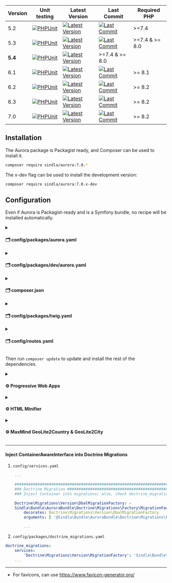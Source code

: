 | Version | Unit testing                                                                                                                                                     | Latest Version                                                                                                                               | Last Commit                                                                                                                    | Required PHP   |
|---------|------------------------------------------------------------------------------------------------------------------------------------------------------------------|----------------------------------------------------------------------------------------------------------------------------------------------|--------------------------------------------------------------------------------------------------------------------------------|----------------|
| 5.2     | [![PHPUnit](https://github.com/SindlaXYZ/Aurora/workflows/PHPUnit/badge.svg?branch=5.2)](https://github.com/SindlaXYZ/Aurora/actions?query=branch%3A5.2)         | [![Latest Version](https://img.shields.io/badge/tag-v5.2.51-brightgreen)](https://github.com/SindlaXYZ/Aurora/releases?q=v5.2&expanded=true) | [![Last Commit](https://img.shields.io/github/last-commit/SindlaXYZ/Aurora/5.2)](https://github.com/SindlaXYZ/Aurora/tree/5.2) | >=7.4          |
| 5.3     | [![PHPUnit](https://github.com/SindlaXYZ/Aurora/workflows/PHPUnit/badge.svg?branch=5.3)](https://github.com/SindlaXYZ/Aurora/actions?query=branch%3A5.3)         | [![Latest Version](https://img.shields.io/badge/tag-v5.3.9-brightgreen)](https://github.com/SindlaXYZ/Aurora/releases?q=v5.3&expanded=true)  | [![Last Commit](https://img.shields.io/github/last-commit/SindlaXYZ/Aurora/5.3)](https://github.com/SindlaXYZ/Aurora/tree/5.3) | >=7.4 & >= 8.0 |
| **5.4** | [![PHPUnit](https://github.com/SindlaXYZ/Aurora/actions/workflows/php.yml/badge.svg?branch=5.4)](https://github.com/SindlaXYZ/Aurora/actions?query=branch%3A5.4) | [![Latest Version](https://img.shields.io/badge/tag-v5.4.1-brightgreen)](https://github.com/SindlaXYZ/Aurora/releases?q=v5.4&expanded=true) | >=7.4 & >= 8.0 |
| 6.1     | [![PHPUnit](https://github.com/SindlaXYZ/Aurora/workflows/PHPUnit/badge.svg?branch=6.1)](https://github.com/SindlaXYZ/Aurora/actions?query=branch%3A6.1)         | [![Latest Version](https://img.shields.io/badge/tag-N/A-red)](https://github.com/SindlaXYZ/Aurora/releases?q=v6.1&expanded=true)             | [![Last Commit](https://img.shields.io/github/last-commit/SindlaXYZ/Aurora/6.1)](https://github.com/SindlaXYZ/Aurora/tree/6.1) | >= 8.1         |
| 6.2     | [![PHPUnit](https://github.com/SindlaXYZ/Aurora/workflows/PHPUnit/badge.svg?branch=6.2)](https://github.com/SindlaXYZ/Aurora/actions?query=branch%3A6.2)         | [![Latest Version](https://img.shields.io/badge/tag-v6.2.0-brightgreen)](https://github.com/SindlaXYZ/Aurora/releases?q=v6.2&expanded=true)  | [![Last Commit](https://img.shields.io/github/last-commit/SindlaXYZ/Aurora/6.2)](https://github.com/SindlaXYZ/Aurora/tree/6.2) | >= 8.2         |
| 6.3     | [![PHPUnit](https://github.com/SindlaXYZ/Aurora/actions/workflows/php.yml/badge.svg?branch=6.3)](https://github.com/SindlaXYZ/Aurora/actions?query=branch%3A6.3) | [![Latest Version](https://img.shields.io/badge/tag-v6.3.0-brightgreen)](https://github.com/SindlaXYZ/Aurora/releases?q=v6.3&expanded=true)  | [![Last Commit](https://img.shields.io/github/last-commit/SindlaXYZ/Aurora/6.3)](https://github.com/SindlaXYZ/Aurora/tree/6.3) | >= 8.2         |
| 7.0     | [![PHPUnit](https://github.com/SindlaXYZ/Aurora/actions/workflows/php.yml/badge.svg?branch=7.0)](https://github.com/SindlaXYZ/Aurora/actions?query=branch%3A7.0) | [![Latest Version](https://img.shields.io/badge/tag-v7.0.0-brightgreen)](https://github.com/SindlaXYZ/Aurora/releases?q=v7.0&expanded=true)  | [![Last Commit](https://img.shields.io/github/last-commit/SindlaXYZ/Aurora/7.0)](https://github.com/SindlaXYZ/Aurora/tree/7.0) | >= 8.2         |

## Installation

The Aurora package is Packagist ready, and Composer can be used to install it.

```bash
composer require sindla/aurora:7.0.*
```

The x-dev flag can be used to install the development version:

```bash
composer require sindla/aurora:7.0.x-dev
```

## Configuration

Even if Aurora is Packagist-ready and is a Symfony bundle, no recipe will be installed automatically.

<details>
        <summary><h4>🗂️ config/packages/aurora.yaml</h4></summary>

* Create the file `config/packages/aurora.yaml` and add the following content:

```yaml
parameters:
    aurora.bundle: 'App'
    aurora.root: '%kernel.project_dir%'
    aurora.tmp: '%kernel.project_dir%/var/tmp'
    aurora.resources: '%kernel.project_dir%/var/resources'
    aurora.static: '%kernel.project_dir%/public/static'
    aurora.locales: [ 'en', 'ro' ]
    aurora.locale: 'ro'
    # maxmind.com license key
    aurora.maxmind.license_key: '%env(default::MAXMIND_LICENSE_KEY)%'
    # Minify output
    aurora.minify.output: false
    aurora.minify.output.ignore.extensions: [ '.pdf', '.jpg', '.png', '.gif', '.doc' ]
    aurora.minify.output.ignore.content.type: [ 'text/plain' ]
    # https://developers.google.com/web/fundamentals/web-app-manifest
    #aurora.pwa.version_append:        "!php/eval `date('Y-m-d H')`"
    aurora.pwa.version_append: "!php/eval `App\Utils::pwaVersioAppend()`"
    aurora.pwa.automatically_prompt: false
    aurora.pwa.app_name: ''
    aurora.pwa.app_short_name: ''
    aurora.pwa.app_description: ''
    aurora.pwa.start_url: '/?pwa'
    aurora.pwa.display: 'fullscreen'   # fullscreen | standalone | minimal-ui
    aurora.pwa.icons: '%kernel.project_dir%/public/static/img/favicon'
    aurora.pwa.theme_color: '#2C3E50' # Sets the color of the tool bar, and may be reflected in the app's preview in task switchers
    aurora.pwa.background_color: '#2C3E50' # Should be the same color as the load page, to provide a smooth transition from the splash screen to your app
    aurora.pwa.offline: '/aurora/pwa-offline'
    aurora.pwa.precache:
        - '/'
    aurora.pwa.prevent_cache:
        - '/ajax-requests'
        - '/q'
        - '/xhr'
        - '/login'
        - '/logout'
        - '/admin'
        - '.*\.mp4' # mp4 files are large, some browsers will not be able to fully cache it, meaning the video will not be displayed
        - '.*\/match-this\/.*'
    aurora.pwa.external_cache:
        - 'fonts.gstatic.com'
        - 'fonts.googleapis.com'
    aurora.dns_prefetch:
        - 'www.google.com'
        - 'fonts.googleapis.com'
        - 'fonts.gstatic.com'
        - 'googletagmanager.com'
        - 'www.googletagmanager.com'
        - 'www.google-analytics.com'
        - 'google-analytics.com'
        - 'googleads.g.doubleclick.net'
        - 'www.googletagservices.com'
        - 'adservice.google.com'
        - 'adservice.google.ro'
        - 'www.facebook.com'
        - 'gstatic.com'
        - 'www.gstatic.com'
        - 'google.com'
        - 'google.ro'
        - 'connect.facebook.net'
        - 'youtube.com'
        - 'addthis.com'
        - 'gemius.pl'
        - 'pubmatic.com'
        - 'innovid.com'
        - 'everesttech.net'
        - 'quantserve.com'
        - 'rubiconproject.com'
        - 'facebook.com'
        - 'agkn.com'
        - 'casalemedia.com'
```

</details>

<details>
        <summary><h4>🗂️ config/packages/dev/aurora.yaml</h4></summary>

* Create the file `config/packages/dev/aurora.yaml` and add the following content:

```yaml
parameters:
    aurora.minify.output: false
```

</details>


<details>
        <summary><h4>🗂️ composer.json</h4></summary>

* Edit `composer.json` and add the following content:

```json
    "post-install-cmd": [
"Sindla\\Bundle\\AuroraBundle\\Composer\\ScriptHandler::postInstall"
],
"post-update-cmd": [
"Sindla\\Bundle\\AuroraBundle\\Composer\\ScriptHandler::postUpdate"
]
```

</details>


<details>
        <summary><h4>🗂️ config/packages/twig.yaml</h4></summary>

* Edit `config/packages/twig.yaml` and add the following content:

```yaml
twig:
    default_path: '%kernel.project_dir%/templates'
    debug: '%kernel.debug%'
    strict_variables: '%kernel.debug%'
    exception_controller: ~
    paths:
        '%kernel.project_dir%/vendor/sindla/aurora/src/templates': Aurora
    globals:
        aurora: '@aurora.twig.utility'
```

</details>

<details>
        <summary><h4>🗂️ config/routes.yaml</h4></summary>

* Will enable Aurora Black Hole, Favicons, Manifest & PWA (Progressive Web Application) controllers
* Edit `config/routes.yaml` and add the following content:

```yaml
aurora:
    resource: "@AuroraBundle/Resources/config/routes/routes.yaml"
```

</details>


Then run `composer update` to update and install the rest of the dependencies.


<details>
        <summary><h4>⚙️ Progressive Web Apps</h4></summary>

* To use Progressive Web Apps (PWA), edit your Twig template and between `<head>` and `</head>` add the following content:

```twig
{{ aurora.pwa(app.request) }}
```

</details>


<details>
        <summary><h4>⚙️ HTML Minifier</h4></summary>

* To enable HTML Minifier edit `config/packages/aurora.yaml` and change `aurora.minify.output` to `true`, then edit `config/services.yaml` add the following content:

```yaml
    Sindla\Bundle\AuroraBundle\EventSubscriber\OutputSubscriber:
        arguments:
            $container: '@service_container'
            $utilityExtension: '@aurora.twig.utility'
              #$headers:
              #text/html:
              #Strict-Transport-Security: "max-age=1536000; includeSubDomains"
            #Content-Security-Policy: "default-src 'self'"
            # ?aurora.nonce? will be replace with uniq nonce. for twig, use {{ aurora.nonce() }}
            #Content-Security-Policy: "script-src 'nonce-?aurora.nonce?' 'unsafe-inline' 'unsafe-eval' 'strict-dynamic' https: http:; object-src 'none'"
            #Content-Security-Policy: "script-src 'self' 'unsafe-inline' 'unsafe-eval' https: http:; object-src 'none'"
            #Referrer-Policy: "no-referrer-when-downgrade"
        tags:
            - { name: kernel.event_listener, event: kernel.response }
```

</details>


<details>
        <summary><h4>⚙️ MaxMind GeoLite2Country & GeoLite2City</h4></summary>

* When `composer install` and/or `composer update` are used, Aurora will try to automatically download the MaxMind GeoLite2Country & GeoLite2City
* To enable this, edit your `.env.local` and add the following content (you will need a MaxMind licence key):

```.env
MAXMIND_LICENSE_KEY=_CHANGE_THIS_WITH_YOUR_PRIVATE_LICENTE_KEY_
SINDLA_AURORA_GEO_LITE2_COUNTRY=true
SINDLA_AURORA_GEO_LITE2_CITY=true
```

* Edit `config/services.yaml` and add/append the following content:

```yaml
services:
    _defaults:
        bind:
            $auroraClient: '@aurora.client'
```

* Or edit `config/services.yaml` and add the following code to inject the `@aurora.client` only where it is needed:

```yaml
services:
    App\Controller\TestController:
        arguments:
            $auroraClient: '@aurora.client'
```

* Edit your controller and add/append the following code:

```php
<?php

namespace App\Controller;

use Sindla\Bundle\AuroraBundle\Utils\Client\Client;
use Symfony\Component\HttpFoundation\JsonResponse;
use Symfony\Component\HttpFoundation\Request;
use Symfony\Component\HttpFoundation\Response;
use Symfony\Component\HttpKernel\Attribute\Cache;
use Symfony\Component\Routing\Annotation\Route;
use Symfony\Bundle\FrameworkBundle\Controller\AbstractController;

#[Route('/test-controller')]
final class TestController extends AbstractController
{
    public function __construct(
        protected Client $auroraClient
    )
    {
    }

    #[Route(path: '/client-ip-2-country', name: 'TestController:clientIp2Country', methods: ['OPTIONS', 'GET'])]
    #[Cache(maxage: 60, smaxage: 120, public: true, mustRevalidate: true)]
    public function clientIp2Country(Request $request): JsonResponse
    {
        return new JsonResponse([
            'countryCode' => $this->auroraClient->ip2CountryCode($this->auroraClient->ip($request))
        ]);
    }
}
```

</details>

---

#### Inject ContainerAwareInterface into Doctrine Migrations

1. `config/services.yaml`

```yaml
    ...

    ###################################################################################################################
    ### Doctrine Migration ############################################################################################
    ### Inject Container into migrations; also, check doctrine_migrations.yaml > Doctrine\Migrations\Version\MigrationFactory

    Doctrine\Migrations\Version\DbalMigrationFactory: ~
    Sindla\Bundle\AuroraBundle\Doctrine\Migrations\Factory\MigrationFactoryDecorator:
        decorates: Doctrine\Migrations\Version\DbalMigrationFactory
        arguments: [ '@Sindla\Bundle\AuroraBundle\Doctrine\Migrations\Factory\MigrationFactoryDecorator.inner', '@service_container' ]

        ...
```

2. `config/packages/doctrine_migrations.yaml`

```yaml
doctrine_migrations:
    services:
        'Doctrine\Migrations\Version\MigrationFactory': 'Sindla\Bundle\AuroraBundle\Doctrine\Migrations\Factory\MigrationFactoryDecorator'
    ...
```

---


* For favicons, can use https://www.favicon-generator.org/
